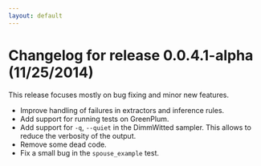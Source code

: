```yaml
---
layout: default
---
```


# Changelog for release 0.0.4.1-alpha (11/25/2014)

This release focuses mostly on bug fixing and minor new features.

- Improve handling of failures in extractors and inference rules. 
- Add support for running tests on GreenPlum.
- Add support for `-q`, `--quiet` in the DimmWitted sampler. This allows to
	reduce the verbosity of the output.
- Remove some dead code.
- Fix a small bug in the `spouse_example` test.

